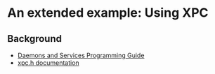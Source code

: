 # An extended example: Using XPC

## Background

- [ Daemons and Services Programming Guide](http://developer.apple.com/library/mac/#documentation/MacOSX/Conceptual/BPSystemStartup/Chapters/Introduction.html)
- [ xpc.h documentation](http://developer.apple.com/library/mac/#documentation/System/Reference/XPCServicesFW/xpc_h/)